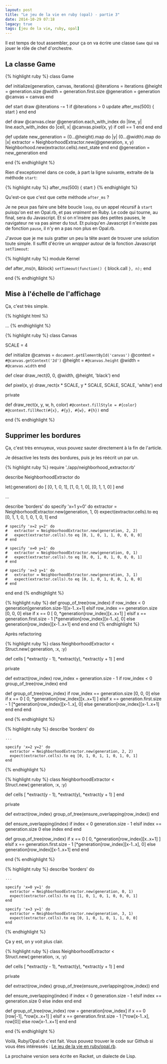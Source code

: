 ```yaml
---
layout: post
title: "Le jeu de la vie en ruby (opal) - partie 3"
date: 2014-10-29 07:18
legacy: true
tags: [jeu de la vie, ruby, opal]
---
```




Il est temps de tout assembler, pour ça on va écrire une classe `Game` qui va
jouer le rôle de chef d'orchestre.

<!-- more -->

La classe Game
--------------

{% highlight ruby %}
class Game

  def initialize(generation, canvas, iterations)
    @iterations = iterations
    @height = generation.size
    @width = generation.first.size
    @generation = generation
    @canvas = canvas
  end

  def start
    draw
    @iterations -= 1
    if @iterations > 0
      update
      after_ms(500) { start }
    end
  end

  def draw
    @canvas.clear
    @generation.each_with_index do |line, y|
      line.each_with_index do |cell, x|
        @canvas.pixel(x, y) if cell == 1
      end
    end
  end

  def update
    new_generation = (0...@height).map do |y|
      (0...@width).map do |x|
        extractor = NeighborhoodExtractor.new(@generation, x, y)
        Neighborhood.new(extractor.cells).next_state
      end
    end
    @generation = new_generation
  end

end
{% endhighlight %}

Rien d'exceptionnel dans ce code, à part la ligne suivante, extraite de la
méthode `start`:

{% highlight ruby %}
      after_ms(500) { start }
{% endhighlight %}

Qu'est-ce que c'est que cette méthode `after_ms` ?

Je ne peux pas faire une bête boucle `loop`, ou un appel récursif à `start`
puisqu'on est en Opal.rb, et pas *vraiment* en Ruby. Le code qui tourne, au
final, sera du Javascript. Et si on n'insère pas des petites pauses, le
navigateur ne va pas aimer du tout. Et puisqu'en Javascript il n'existe pas de
fonction `pause`, il n'y en a pas non plus en Opal.rb.

J'avoue que je me suis gratter un peu la tête avant de trouver une solution
toute simple. Il suffit d'écrire un *wrapper* autour de la fonction Javascript
`setTimeout`:

{% highlight ruby %}
module Kernel

  def after_ms(n, &block)
    `setTimeout(function() {`
      block.call
    `}, n);`
  end

end
{% endhighlight %}


Mise à l'échelle de l'affichage
-------------------------------

Ça, c'est très simple.

{% highlight html %}
<!DOCTYPE html>
<html>
  ...
  <body>
    <canvas width="400" height="400" id="canvas"></canvas>
    <script src="build.js"></script>
  </body>
</html>
{% endhighlight %}

{% highlight ruby %}
class Canvas

  SCALE = 4

  def initialize
    @canvas  = `document.getElementById('canvas')`
    @context = `#@canvas.getContext('2d')`
    @height  = `#@canvas.height`
    @width   = `#@canvas.width`
  end

  def clear
    draw_rect(0, 0, @width, @height, 'black')
  end

  def pixel(x, y)
    draw_rect(x * SCALE, y * SCALE, SCALE, SCALE, 'white')
  end

  private

  def draw_rect(x, y, w, h, color)
    `#@context.fillStyle = #{color}`
    `#@context.fillRect(#{x}, #{y}, #{w}, #{h})`
  end

end
{% endhighlight %}


Supprimer les bordures
----------------------

Ça, c'est très ennuyeux, vous pouvez sauter directement à la fin de l'article.

Je désactive les tests des bordures, puis je les réécrit un par un.

{% highlight ruby %}
require './app/neighborhood_extractor.rb'

describe NeighborhoodExtractor do

  let(:generation) do
    [
      [0, 1, 0, 1],
      [1, 0, 1, 0],
      [0, 1, 1, 0]
    ]
  end

  ...

  describe 'borders' do
    specify 'x=1 y=0' do
      extractor = NeighborhoodExtractor.new(generation, 1, 0)
      expect(extractor.cells).to eq [0, 1, 1, 0, 1, 0, 1, 0, 1]
    end

    # specify 'x=2 y=2' do
    #   extractor = NeighborhoodExtractor.new(generation, 2, 2)
    #   expect(extractor.cells).to eq [0, 1, 0, 1, 1, 0, 0, 0, 0]
    # end

    # specify 'x=0 y=1' do
    #   extractor = NeighborhoodExtractor.new(generation, 0, 1)
    #   expect(extractor.cells).to eq [0, 0, 1, 0, 1, 0, 0, 0, 1]
    # end

    # specify 'x=3 y=1' do
    #   extractor = NeighborhoodExtractor.new(generation, 3, 1)
    #   expect(extractor.cells).to eq [0, 1, 0, 1, 0, 0, 1, 0, 0]
    # end

  end
end
{% endhighlight %}

{% highlight ruby %}
  def group_of_tree(row_index)
    if row_index < 0
      generation[generation.size-1][x-1..x+1]
    elsif row_index == generation.size
      [0, 0, 0]
    else
      if x == 0
        [ 0, *generation[row_index][x..x+1] ]
      elsif x == generation.first.size - 1
        [*generation[row_index][x-1..x], 0]
      else
        generation[row_index][x-1..x+1]
      end
    end
  end
{% endhighlight %}

Après refactoring


{% highlight ruby %}
class NeighborhoodExtractor < Struct.new(:generation, :x, :y)

  def cells
    [ *extract(y - 1), *extract(y), *extract(y + 1) ]
  end

  private

  def extract(row_index)
    row_index = generation.size - 1 if row_index < 0
    group_of_tree(row_index)
  end

  def group_of_tree(row_index)
    if row_index == generation.size
      [0, 0, 0]
    else
      if x == 0
        [ 0, *generation[row_index][x..x+1] ]
      elsif x == generation.first.size - 1
        [*generation[row_index][x-1..x], 0]
      else
        generation[row_index][x-1..x+1]
      end
    end
  end

end
{% endhighlight %}

{% highlight ruby %}
  describe 'borders' do
    
    ...

    specify 'x=2 y=2' do
      extractor = NeighborhoodExtractor.new(generation, 2, 2)
      expect(extractor.cells).to eq [0, 1, 0, 1, 1, 0, 1, 0, 1]
    end
{% endhighlight %}

{% highlight ruby %}
class NeighborhoodExtractor < Struct.new(:generation, :x, :y)

  def cells
    [ *extract(y - 1), *extract(y), *extract(y + 1) ]
  end

  private

  def extract(row_index)
    group_of_tree(ensure_overlapping(row_index))
  end

  def ensure_overlapping(index)
    if index < 0
      generation.size - 1
    elsif index == generation.size
      0
    else
      index
    end
  end

  def group_of_tree(row_index)
    if x == 0
      [ 0, *generation[row_index][x..x+1] ]
    elsif x == generation.first.size - 1
      [*generation[row_index][x-1..x], 0]
    else
      generation[row_index][x-1..x+1]
    end
  end

end
{% endhighlight %}

{% highlight ruby %}
  describe 'borders' do

    ...

    specify 'x=0 y=1' do
      extractor = NeighborhoodExtractor.new(generation, 0, 1)
      expect(extractor.cells).to eq [1, 0, 1, 0, 1, 0, 0, 0, 1]
    end

    specify 'x=3 y=1' do
      extractor = NeighborhoodExtractor.new(generation, 3, 1)
      expect(extractor.cells).to eq [0, 1, 0, 1, 0, 1, 1, 0, 0]
    end
{% endhighlight %}

Ça y est, on y voit plus clair.

{% highlight ruby %}
class NeighborhoodExtractor < Struct.new(:generation, :x, :y)

  def cells
    [ *extract(y - 1), *extract(y), *extract(y + 1) ]
  end

  private

  def extract(row_index)
    group_of_tree(ensure_overlapping(row_index))
  end

  def ensure_overlapping(index)
    if index < 0
      generation.size - 1
    elsif index == generation.size
      0
    else
      index
    end
  end

  def group_of_tree(row_index)
    row = generation[row_index]
    if x == 0
      [row[-1], *row[x..x+1] ]
    elsif x == generation.first.size - 1
      [*row[x-1..x], row[0]]
    else
      row[x-1..x+1]
    end
  end

end
{% endhighlight %}

Voilà, Ruby/Opal.rb c'est fait. Vous pouvez trouver le code sur Github si vous
êtes intéressés : [Le jeu de la vie en ruby/opal.rb](https://github.com/lkdjiin/game-of-life-ruby).

La prochaine version sera écrite en Racket, un dialecte de Lisp.




